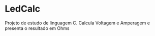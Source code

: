 # LedCalc
Projeto de estudo de linguagem C. Calcula Voltagem e Amperagem e presenta o resultado em Ohms
